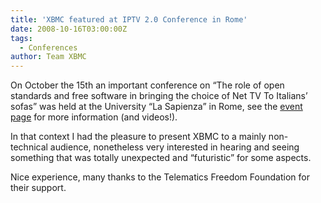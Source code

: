 ```yaml
---
title: 'XBMC featured at IPTV 2.0 Conference in Rome'
date: 2008-10-16T03:00:00Z
tags:
  - Conferences
author: Team XBMC
---
```

On October the 15th an important conference on “The role of open standards and free software in bringing the choice of Net TV To Italians’ sofas” was held at the University “La Sapienza” in Rome, see the [event page](http://www.telematicsfreedom.org/en/project/14/event-ip-tv-net-tv) for more information (and videos!).

 In that context I had the pleasure to present XBMC to a mainly non-technical audience, nonetheless very interested in hearing and seeing something that was totally unexpected and “futuristic” for some aspects.

 Nice experience, many thanks to the Telematics Freedom Foundation for their support.

 